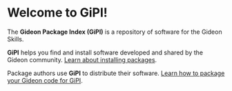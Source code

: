 # Welcome to GiPI!

The **Gideon Package Index (GiPI)** is a repository of software for the Gideon Skills.

**GiPI** helps you find and install software developed and shared by the Gideon community.  [Learn about installing packages](https://mydomain.org/installing/ "External link").

Package authors use **GiPI** to distribute their software.  [Learn how to package your Gideon code for GiPI](https://mydomain.org/tutorials/packaging-projects/ "External link").